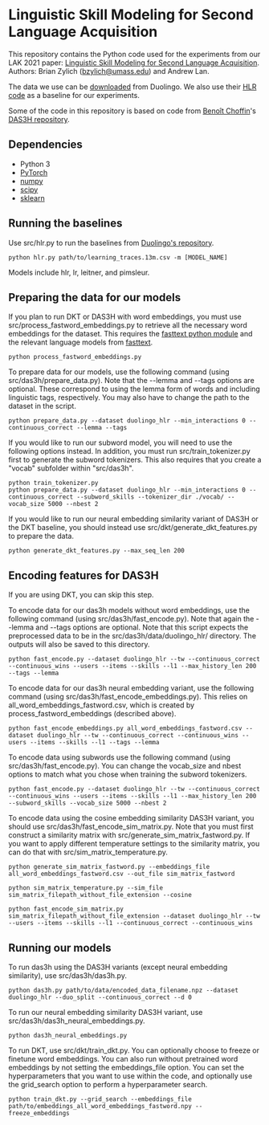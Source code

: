 # Linguistic Skill Modeling for Second Language Acquisition

This repository contains the Python code used for the experiments from our LAK 2021 paper: [Linguistic Skill Modeling for Second Language Acquisition](https://dl.acm.org/doi/10.1145/3448139.3448153). Authors: Brian Zylich (bzylich@umass.edu) and Andrew Lan.

The data we use can be [downloaded](https://dataverse.harvard.edu/dataset.xhtml?persistentId=doi:10.7910/DVN/N8XJME) from Duolingo. We also use their [HLR code](https://github.com/duolingo/halflife-regression) as a baseline for our experiments.

Some of the code in this repository is based on code from [Benoît Choffin](https://github.com/BenoitChoffin)'s [DAS3H repository](https://github.com/BenoitChoffin/das3h).

## Dependencies
- Python 3
- [PyTorch](https://pytorch.org/)
- [numpy](https://numpy.org/)
- [scipy](https://www.scipy.org/)
- [sklearn](https://scikit-learn.org/stable/install.html)

## Running the baselines
Use src/hlr.py to run the baselines from [Duolingo's repository](https://github.com/duolingo/halflife-regression).

    python hlr.py path/to/learning_traces.13m.csv -m [MODEL_NAME]

Models include hlr, lr, leitner, and pimsleur.


## Preparing the data for our models
If you plan to run DKT or DAS3H with word embeddings, you must use src/process_fastword_embeddings.py to retrieve all the necessary word embeddings for the dataset. This requires the [fasttext python module](https://pypi.org/project/fasttext/) and the relevant language models from [fasttext](https://fasttext.cc/docs/en/crawl-vectors.html).

    python process_fastword_embeddings.py

To prepare data for our models, use the following command (using src/das3h/prepare_data.py). Note that the --lemma and --tags options are optional. These correspond to using the lemma form of words and including linguistic tags, respectively. You may also have to change the path to the dataset in the script.


    python prepare_data.py --dataset duolingo_hlr --min_interactions 0 --continuous_correct --lemma --tags

If you would like to run our subword model, you will need to use the following options instead. In addition, you must run src/train_tokenizer.py first to generate the subword tokenizers. This also requires that you create a "vocab" subfolder within "src/das3h".


    python train_tokenizer.py
    python prepare_data.py --dataset duolingo_hlr --min_interactions 0 --continuous_correct --subword_skills --tokenizer_dir ./vocab/ --vocab_size 5000 --nbest 2


If you would like to run our neural embedding similarity variant of DAS3H or the DKT baseline, you should instead use src/dkt/generate_dkt_features.py to prepare the data.

    python generate_dkt_features.py --max_seq_len 200

## Encoding features for DAS3H

If you are using DKT, you can skip this step.

To encode data for our das3h models without word embeddings, use the following command (using src/das3h/fast_encode.py). Note that again the --lemma and --tags options are optional. Note that this script expects the preprocessed data to be in the src/das3h/data/duolingo_hlr/ directory. The outputs will also be saved to this directory.

    python fast_encode.py --dataset duolingo_hlr --tw --continuous_correct --continuous_wins --users --items --skills --l1 --max_history_len 200 --tags --lemma
    
To encode data for our das3h neural embedding variant, use the following command (using src/das3h/fast_encode_embeddings.py). This relies on all_word_embeddings_fastword.csv, which is created by process_fastword_embeddings (described above).

    python fast_encode_embeddings.py all_word_embeddings_fastword.csv --dataset duolingo_hlr --tw --continuous_correct --continuous_wins --users --items --skills --l1 --tags --lemma
     
To encode data using subwords use the following command (using src/das3h/fast_encode.py). You can change the vocab_size and nbest options to match what you chose when training the subword tokenizers.

    python fast_encode.py --dataset duolingo_hlr --tw --continuous_correct --continuous_wins --users --items --skills --l1 --max_history_len 200 --subword_skills --vocab_size 5000 --nbest 2 

To encode data using the cosine embedding similarity DAS3H variant, you should use src/das3h/fast_encode_sim_matrix.py. Note that you must first construct a similarity matrix with src/generate_sim_matrix_fastword.py. If you want to apply different temperature settings to the similarity matrix, you can do that with src/sim_matrix_temperature.py.

    python generate_sim_matrix_fastword.py --embeddings_file all_word_embeddings_fastword.csv --out_file sim_matrix_fastword
    
    python sim_matrix_temperature.py --sim_file sim_matrix_filepath_without_file_extension --cosine
    
    python fast_encode_sim_matrix.py sim_matrix_filepath_without_file_extension --dataset duolingo_hlr --tw --users --items --skills --l1 --continuous_correct --continuous_wins

## Running our models

To run das3h using the DAS3H variants (except neural embedding similarity), use src/das3h/das3h.py.

    python das3h.py path/to/data/encoded_data_filename.npz --dataset duolingo_hlr --duo_split --continuous_correct --d 0

To run our neural embedding similarity DAS3H variant, use src/das3h/das3h_neural_embeddings.py.

    python das3h_neural_embeddings.py

To run DKT, use src/dkt/train_dkt.py. You can optionally choose to freeze or finetune word embeddings. You can also run without pretrained word embeddings by not setting the embeddings_file option. You can set the hyperparameters that you want to use within the code, and optionally use the grid_search option to perform a hyperparameter search.

    python train_dkt.py --grid_search --embeddings_file path/to/embeddings_all_word_embeddings_fastword.npy --freeze_embeddings
